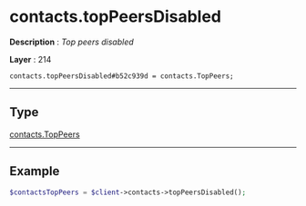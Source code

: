 # contacts.topPeersDisabled

**Description** : *Top peers disabled*

**Layer** : 214

```tl
contacts.topPeersDisabled#b52c939d = contacts.TopPeers;
```

---

## Type

[contacts.TopPeers](type/contacts.TopPeers)

---

## Example

```php
$contactsTopPeers = $client->contacts->topPeersDisabled();
```